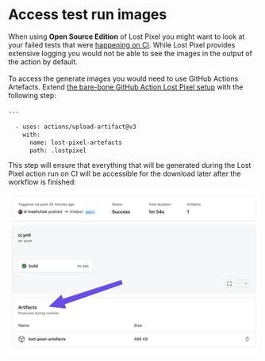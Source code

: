 # Access test run images

When using **Open Source Edition** of Lost Pixel you might want to look at your failed tests that were [happening on CI](../community-edition/getting-started.md). While Lost Pixel provides extensive logging you would not be able to see the images in the output of the action by default.\
\
To access the generate images you would need to use GitHub Actions Artefacts. Extend [the bare-bone GitHub Action Lost Pixel setup](../setup/integrating-with-github-actions.md) with the following step:

```
...

  - uses: actions/upload-artifact@v3
    with:
      name: lost-pixel-artefacts
      path: .lostpixel
```

This step will ensure that everything that will be generated during the Lost Pixel action run on CI will be accessible for the download later after the workflow is finished:

![](../.gitbook/assets/SCR-20220527-evp.png)
